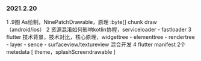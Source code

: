 ### 2021.2.20
1 .9图 As绘制，NinePatchDrawable，原理 :byte[] chunk draw （android/ios）
2 资源混淆如何影响kotlin协程，serviceloader - fastloader
3 flutter 技术背景，技术对比，核心原理，widgettree - elementtree - rendertree - layer - sence - surfaceview/textureview 混合开发
4 flutter manifest 2个 metedata [ theme，splashScreendrawable ]

